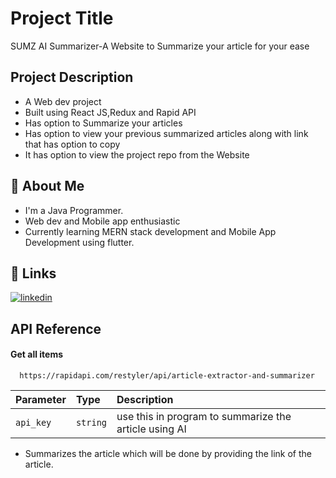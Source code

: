 
# Project Title
SUMZ AI Summarizer-A Website to Summarize your article for your ease



## Project Description
* A Web dev project
* Built using React JS,Redux and Rapid API
* Has option to Summarize your articles
* Has option to view your previous summarized articles along with link that has option to copy
* It has option to view the project repo from the Website



## 🚀 About Me
* I'm a Java Programmer.
* Web dev and Mobile app enthusiastic 
* Currently learning MERN stack development and Mobile App Development using flutter.
## 🔗 Links
[![linkedin](https://img.shields.io/badge/linkedin-0A66C2?style=for-the-badge&logo=linkedin&logoColor=white)](https://www.linkedin.com/in/karthick-kumar-sm)
## API Reference

#### Get all items

```https
  https://rapidapi.com/restyler/api/article-extractor-and-summarizer
```

| Parameter | Type     | Description                |
| :-------- | :------- | :------------------------- |
| `api_key` | `string` | use this in program to summarize the article using AI|

* Summarizes the article which will be done by providing the link of the article.
